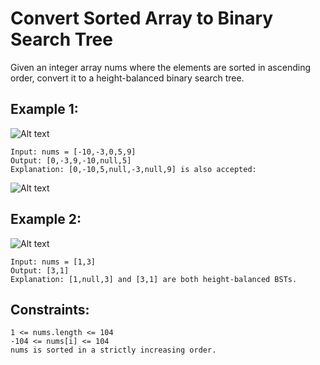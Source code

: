 # Convert Sorted Array to Binary Search Tree

Given an integer array nums where the elements are sorted in ascending order, convert it to a 
height-balanced
 binary search tree.


## Example 1:
![Alt text](https://assets.leetcode.com/uploads/2021/02/18/btree1.jpg)

```
Input: nums = [-10,-3,0,5,9]
Output: [0,-3,9,-10,null,5]
Explanation: [0,-10,5,null,-3,null,9] is also accepted:
```

![Alt text](https://assets.leetcode.com/uploads/2021/02/18/btree2.jpg)

## Example 2:
![Alt text](https://assets.leetcode.com/uploads/2021/02/18/btree.jpg)

```
Input: nums = [1,3]
Output: [3,1]
Explanation: [1,null,3] and [3,1] are both height-balanced BSTs.
```

## Constraints:

```
1 <= nums.length <= 104
-104 <= nums[i] <= 104
nums is sorted in a strictly increasing order.
```
